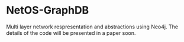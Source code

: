 # NetOS-GraphDB
Multi layer network respresentation and abstractions using Neo4j. The details of the code will be presented in a paper soon.
